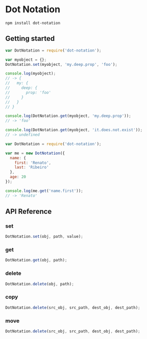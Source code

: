 # Dot Notation

```
npm install dot-notation
```

## Getting started

```js
var DotNotation = require('dot-notation');

var myobject = {};
DotNotation.set(myobject, 'my.deep.prop', 'foo');

console.log(myobject); 
// -> {
//   my: {
//     deep: {
//       prop: 'foo' 
//     }
//   }
// }

console.log(DotNotation.get(myobject, 'my.deep.prop'));
// -> 'foo'

console.log(DotNotation.get(myobject, 'it.does.not.exist'));
// -> undefined
```

```js
var DotNotation = require('dot-notation');

var me = new DotNotation({
  name: {
    first: 'Renato',
    last: 'Ribeiro'
  },
  age: 20
});

console.log(me.get('name.first'));
// -> 'Renato'
```

## API Reference

### set
```js
DotNotation.set(obj, path, value);
```

### get
```js
DotNotation.get(obj, path);
```

### delete
```js
DotNotation.delete(obj, path);
```

### copy
```js
DotNotation.delete(src_obj, src_path, dest_obj, dest_path);
```

### move
```js
DotNotation.delete(src_obj, src_path, dest_obj, dest_path);
```

